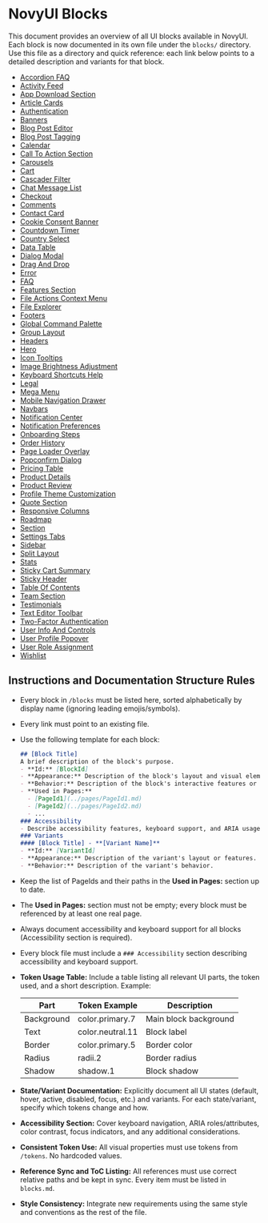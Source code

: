 # NovyUI Blocks

This document provides an overview of all UI blocks available in NovyUI. Each block is now documented in its own file under the `blocks/` directory. Use this file as a directory and quick reference: each link below points to a detailed description and variants for that block.

- [Accordion FAQ](blocks/AccordionFAQ.md)
- [Activity Feed](blocks/ActivityFeed.md)
- [App Download Section](blocks/AppDownloadSection.md)
- [Article Cards](blocks/ArticleCards.md)
- [Authentication](blocks/Authentication.md)
- [Banners](blocks/Banners.md)
- [Blog Post Editor](blocks/BlogPostEditor.md)
- [Blog Post Tagging](blocks/BlogPostTagging.md)
- [Calendar](blocks/Calendar.md)
- [Call To Action Section](blocks/CallToActionSection.md)
- [Carousels](blocks/Carousels.md)
- [Cart](blocks/Cart.md)
- [Cascader Filter](blocks/CascaderFilter.md)
- [Chat Message List](blocks/ChatMessageList.md)
- [Checkout](blocks/Checkout.md)
- [Comments](blocks/Comments.md)
- [Contact Card](blocks/ContactCard.md)
- [Cookie Consent Banner](blocks/CookieConsentBanner.md)
- [Countdown Timer](blocks/CountdownTimer.md)
- [Country Select](blocks/CountrySelect.md)
- [Data Table](blocks/DataTable.md)
- [Dialog Modal](blocks/DialogModal.md)
- [Drag And Drop](blocks/DragAndDrop.md)
- [Error](blocks/Error.md)
- [FAQ](blocks/FAQ.md)
- [Features Section](blocks/FeaturesSection.md)
- [File Actions Context Menu](blocks/FileActionsContextMenu.md)
- [File Explorer](blocks/FileExplorer.md)
- [Footers](blocks/Footers.md)
- [Global Command Palette](blocks/GlobalCommandPalette.md)
- [Group Layout](blocks/GroupLayout.md)
- [Headers](blocks/Headers.md)
- [Hero](blocks/Hero.md)
- [Icon Tooltips](blocks/IconTooltips.md)
- [Image Brightness Adjustment](blocks/ImageBrightnessAdjustment.md)
- [Keyboard Shortcuts Help](blocks/KeyboardShortcutsHelp.md)
- [Legal](blocks/Legal.md)
- [Mega Menu](blocks/MegaMenu.md)
- [Mobile Navigation Drawer](blocks/MobileNavigationDrawer.md)
- [Navbars](blocks/Navbars.md)
- [Notification Center](blocks/NotificationCenter.md)
- [Notification Preferences](blocks/NotificationPreferences.md)
- [Onboarding Steps](blocks/OnboardingSteps.md)
- [Order History](blocks/OrderHistory.md)
- [Page Loader Overlay](blocks/PageLoaderOverlay.md)
- [Popconfirm Dialog](blocks/PopconfirmDialog.md)
- [Pricing Table](blocks/PricingTable.md)
- [Product Details](blocks/ProductDetails.md)
- [Product Review](blocks/ProductReview.md)
- [Profile Theme Customization](blocks/ProfileThemeCustomization.md)
- [Quote Section](blocks/QuoteSection.md)
- [Responsive Columns](blocks/ResponsiveColumns.md)
- [Roadmap](blocks/Roadmap.md)
- [Section](blocks/Section.md)
- [Settings Tabs](blocks/SettingsTabs.md)
- [Sidebar](blocks/Sidebar.md)
- [Split Layout](blocks/SplitLayout.md)
- [Stats](blocks/Stats.md)
- [Sticky Cart Summary](blocks/StickyCartSummary.md)
- [Sticky Header](blocks/StickyHeader.md)
- [Table Of Contents](blocks/TableOfContents.md)
- [Team Section](blocks/TeamSection.md)
- [Testimonials](blocks/Testimonials.md)
- [Text Editor Toolbar](blocks/TextEditorToolbar.md)
- [Two-Factor Authentication](blocks/TwoFactorAuthentication.md)
- [User Info And Controls](blocks/UserInfoAndControls.md)
- [User Profile Popover](blocks/UserProfilePopover.md)
- [User Role Assignment](blocks/UserRoleAssignment.md)
- [Wishlist](blocks/Wishlist.md)

## Instructions and Documentation Structure Rules

- Every block in `/blocks` must be listed here, sorted alphabetically by display name (ignoring leading emojis/symbols).
- Every link must point to an existing file.

- Use the following template for each block:
  ```md
  ## [Block Title]
  A brief description of the block's purpose.
  - **Id:** [BlockId]
  - **Appearance:** Description of the block's layout and visual elements.
  - **Behavior:** Description of the block's interactive features or logic.
  - **Used in Pages:**
    - [PageId1](../pages/PageId1.md)
    - [PageId2](../pages/PageId2.md)
    - ...
  ### Accessibility
  - Describe accessibility features, keyboard support, and ARIA usage if relevant.
  ### Variants
  #### [Block Title] - **[Variant Name]**
  - **Id:** [VariantId]
  - **Appearance:** Description of the variant's layout or features.
  - **Behavior:** Description of the variant's behavior.
  ```

- Keep the list of PageIds and their paths in the **Used in Pages:** section up to date.
- The **Used in Pages:** section must not be empty; every block must be referenced by at least one real page.
- Always document accessibility and keyboard support for all blocks (Accessibility section is required).
- Every block file must include a `### Accessibility` section describing accessibility and keyboard support.

- **Token Usage Table:** Include a table listing all relevant UI parts, the token used, and a short description. Example:

  | Part        | Token Example      | Description                |
  |-------------|-------------------|----------------------------|
  | Background  | color.primary.7   | Main block background      |
  | Text        | color.neutral.11  | Block label                |
  | Border      | color.primary.5   | Border color               |
  | Radius      | radii.2           | Border radius              |
  | Shadow      | shadow.1          | Block shadow               |

- **State/Variant Documentation:** Explicitly document all UI states (default, hover, active, disabled, focus, etc.) and variants. For each state/variant, specify which tokens change and how.

- **Accessibility Section:** Cover keyboard navigation, ARIA roles/attributes, color contrast, focus indicators, and any additional considerations.

- **Consistent Token Use:** All visual properties must use tokens from `/tokens`. No hardcoded values.

- **Reference Sync and ToC Listing:** All references must use correct relative paths and be kept in sync. Every item must be listed in `blocks.md`.

- **Style Consistency:** Integrate new requirements using the same style and conventions as the rest of the file.
